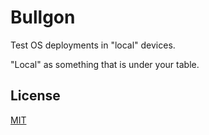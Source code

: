 # Bullgon

Test OS deployments in "local" devices.

"Local" as something that is under your table.

## License

[MIT](./LICENSE)
